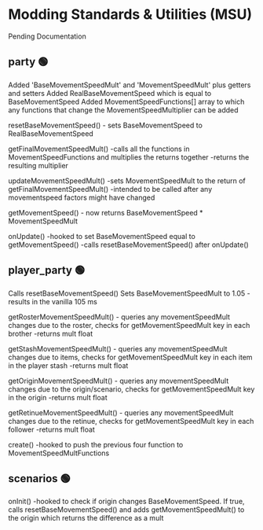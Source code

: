 # Modding Standards & Utilities (MSU)
Pending Documentation


## party 🟢
Added 'BaseMovementSpeedMult' and 'MovementSpeedMult' plus getters and setters
Added RealBaseMovementSpeed which is equal to BaseMovementSpeed
Added MovementSpeedFunctions[] array to which any functions that change the MovementSpeedMultiplier can be added

resetBaseMovementSpeed()
	- sets BaseMovementSpeed to RealBaseMovementSpeed

getFinalMovementSpeedMult()
	-calls all the functions in MovementSpeedFunctions and multiplies the returns together
	-returns the resulting multiplier

updateMovementSpeedMult()
	-sets MovementSpeedMult to the return of getFinalMovementSpeedMult()
	-intended to be called after any movementspeed factors might have changed

getMovementSpeed()
	- now returns BaseMovementSpeed * MovementSpeedMult

onUpdate()
	-hooked to set BaseMovementSpeed equal to getMovementSpeed()
	-calls resetBaseMovementSpeed() after onUpdate()


## player_party 🟢
Calls resetBaseMovementSpeed()
Sets BaseMovementSpeedMult to 1.05
	- results in the vanilla 105 ms

getRosterMovementSpeedMult()
	- queries any movementSpeedMult changes due to the roster, checks for getMovementSpeedMult key in each brother
	-returns mult float

getStashMovementSpeedMult()
	- queries any movementSpeedMult changes due to items, checks for getMovementSpeedMult key in each item in the player stash
	-returns mult float

getOriginMovementSpeedMult()
	- queries any movementSpeedMult changes due to the origin/scenario, checks for getMovementSpeedMult key in the origin
	-returns mult float

getRetinueMovementSpeedMult()
	- queries any movementSpeedMult changes due to the retinue, checks for getMovementSpeedMult key in each follower
	-returns mult float

create()
	-hooked to push the previous four function to MovementSpeedMultFunctions

## scenarios 🟢

onInit()
	-hooked to check if origin changes BaseMovementSpeed. If true, calls resetBaseMovementSpeed() and adds getMovementSpeedMult() to the origin which returns the difference as a mult


